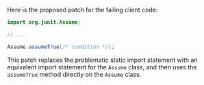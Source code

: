 Here is the proposed patch for the failing client code:

```java
import org.junit.Assume;

// ...

Assume.assumeTrue(/* condition */);
```

This patch replaces the problematic static import statement with an equivalent import statement for the `Assume` class, and then uses the `assumeTrue` method directly on the `Assume` class.